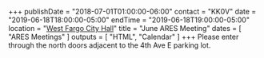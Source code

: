 +++
publishDate = "2018-07-01T01:00:00-06:00"
contact = "KK0V"
date = "2019-06-18T18:00:00-05:00"
endTime = "2019-06-18T19:00:00-05:00"
location = "[West Fargo City Hall](/places/west-fargo-city-hall/)"
title = "June ARES Meeting"
dates = [ "ARES Meetings" ]
outputs = [ "HTML", "Calendar" ]
+++
Please enter through the north
doors adjacent to the 4th Ave E parking lot.
